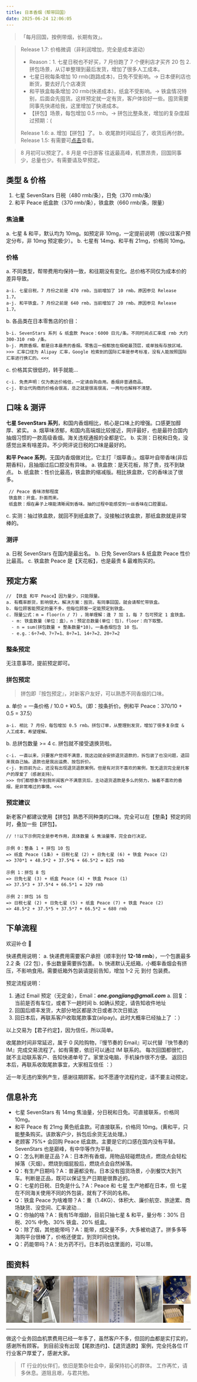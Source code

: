 ```yaml
---
title: 日本香烟（帮带回国）
date: 2025-06-24 12:06:05
---
```


> 「每月回国，按例带烟，长期有效」。

> Release 1.7: 价格微调（非利润增加，完全是成本波动）
>
> - Reason：1. 七星日税也不好买，7 月份跑了 7 个便利店才买齐 20 包 2. 拼包场景，从订单整理到最后发货，增加了很多人工成本。
> - 七星日税每条增加 10 rmb(跑路成本)，日免不受影响。-> 日本便利店也断货，要去好几个店凑货
> - 和平铁盒每条增加 20 rmb(快递成本)，纸盒不受影响。-> 铁盒情况特别，后面会先囤货。这样预定就一定有货，客户体验好一些。囤货需要同事先快递给我，这里增加了快递成本。
> - 【拼包】场景，每包增加 0.5 rmb。-> 拼包比整条发，增加的复杂度超过预期：(
>
> Release 1.6: a. 增加【拼包】了。 b. 收尾款时间延后了，收货后再付款。
> Release 1.5: 有需要可[点击](https://www.yigegongjiang.com/cigarette/v1-5)查看。

> 8 月初可以预定了。8 月是 中日游客 往返最高峰，机票昂贵，回国同事少，总量也少。有需要请及早预定。

## 类型 & 价格

1. 七星 SevenStars 日税（480 rmb/条），日免（370 rmb/条）
2. 和平 Peace 纸盒款（370 rmb/条），铁盒款（660 rmb/条，限量）

### 焦油量

a. 七星 & 和平，默认均为 10mg。如预定非 10mg，一定提前说明（按以往客户预定分布，非 10mg 预定极少）。
b. 七星有 14mg、和平有 21mg，价格同 10mg。

### 价格

a. 不同类型，帮带费用均保持一致，和往期没有变化。总价格不同仅为成本价的差异导致。

    a-i. 七星日税，7 月份之前是 470 rmb，当前增加了 10 rmb。原因参见 Release 1.7。
    a-j. 和平铁盒，7 月份之前是 640 rmb，当前增加了 20 rmb。原因参见 Release 1.7。

b. 各品类在日本零售店的价目：

    b-i. SevenStars 系列 & 纸盒款 Peace：6000 日元/条。不同时间点汇率成 rmb 大约 300-310 rmb /条。
    b-j. 两款香烟，都是日本最贵的香烟。零售店一般都放在烟柜最顶层，或单独有存放区域。
    >>> 汇率口径为 Alipay 汇率，Google 检索到的国际汇率是参考标准，没有人能按照国际汇率进行换汇的。<<<

c. 价格其实很低的，转手就能...

    c-i. 免责声明：仅为表达价格低，一定请自购自用。香烟非普通商品。
    c-j. 职业代购商的价格会很高，总之就是很高很高，一两句也解释不清楚。

## 口味 & 测评

**七星 SevenStars 系列**，和国内香烟相比，核心是口味上的增强。口感更加醇厚、紧实。
a. 烟草味浓郁，和国内高端烟比较接近，网评最好，也是最符合国内抽烟习惯的一款高级香烟。海关违规通报的全都是它。
b. 实测：日税和日免，没感觉出来有啥差异。不少网评说日税的口味是最好的。

**和平 Peace 系列**，无国内香烟做对比，它主打『烟草香』。烟草叶自带香味(非后期香料)，且抽烟过后口腔没有异味。
a. 铁盒款：是天花板，除了贵，找不到缺点。
b. 纸盒款：性价比最高，铁盒款的缩减版。相比铁盒款，它的香味淡了很多。

     // Peace 香味浓郁程度
     铁盒款：开盒，扑面而来。
     纸盒款：烟在鼻子上嗅能清晰闻到香味。抽的过程中能感受到一丝香味在口腔蔓延。

c. 实测：抽过铁盒款，就回不到纸盒款了。没接触过铁盒款，那纸盒款就是非常棒的。

### 测评

a. 日税 SevenStars 在国内是最出名。
b. 日免 SevenStars & 纸盒款 Peace 性价比最高。
c. 铁盒款 Peace 是【天花板】，也是最贵 & 最难购买的。

## 预定方案

```
// 【铁盒 和平 Peace】因为量少，只能限量。
a. 有概率断货，影响很大。解决方案：囤货。有同事回国，就会请帮忙带铁盒。
b. 每位顾客能预定的量不多，但每位顾客一定能预定到铁盒。
c. 限量公式：m = floor(n / 7) ，简单理解：逢 7 加 1，每 7 包可预定 1 盒铁盒。
  - m: 铁盒数量（单位：盒），n：预定总数量(单位：包)，floor：向下取整。
  - n = sum(拼包数量 + 整条数量*10)。一条香烟包含 10 包。
  - e.g.：6÷7=0、7÷7=1、8÷7=1、14÷7=2、20÷7=2
```

### 整条预定

无注意事项，提前预定即可。

### 拼包预定

> 拼包即『按包预定』，对新客户友好，可以熟悉不同香烟的口味。

a. 单价 = 一条价格 / 10.0 + ¥0.5。（即：按条折价。例和平 Peace：370/10 + 0.5 = 37.5）

    a-i. 相比 7 月份，每包增加 0.5 rmb。拼包订单，从整理到发货，增加了很多复杂度 & 人工成本，希望理解。

b. 总拼包数量 >= 4
c. 拼包就不接受退换货啦。

    c-i. 一直以来，只要客户觉得不满意，我这边就会安排退货退款的，拆包装了也没问题，退回来我自己抽。退款也是我出运费、按包折价。
    c-j. 到目前为止，还没有出现退货退款案例。但是有对货不喜欢的案例，暂无退货完全是托客户的厚爱了（感谢支持）。
    >>> 你们都想象不到我听闻客户不满意货后，主动退货退款是多么的努力，抽着不喜欢的香烟，是非常难过的事情。<<<

### 预定建议

新老客户都建议使用【拼包】熟悉不同种类的口味。完全可以在【整条】预定的同时，叠加一些【拼包】。

    // !!以下示例完全是参考作用，具体数量 & 焦油量等，完全自行决定。

    示例 0：整条 1 + 拼包 10 包
    => 纸盒 Peace (1条) + 日税七星 (2) + 日免七星 (6) + 铁盒 Peace (2)
    => 370*1 + 48.5*2 + 37.5*6 + 66.5*2 = 825 rmb

    示例 1：拼包 8 包
    => 日免七星 (3) + 纸盒 Peace (4) + 铁盒 Peace (1)
    => 37.5*3 + 37.5*4 + 66.5*1 = 329 rmb

    示例 2：拼包 16 包
    => 日税七星 (2) + 日免七星 (5) + 纸盒 Peace (7) + 铁盒 Peace (2)
    => 48.5*2 + 37.5*5 + 37.5*7 + 66.5*2 = 680 rmb

## 下单流程

欢迎补仓 🌹

快递费用说明：
a. 快递费用需要客户承担（顺丰到付 **12-18 rmb**），一个包裹最多 2.2 条（22 包），多出数量需要拆包裹。
b. 快递默认无纸箱，小概率香烟会有挤压，不影响食用。需要纸箱外包装请提前告知，增加 1-2 元 到付 包装费。

预定流程说明：

1. 通过 Email 预定（无定金），Email：<strong><em>one.gongjiang&#64;gmail.com</em></strong>
   a. 回复：当前是否有车位，或者下一趟时间
   b. 如确认预定，请告知收件地址
2. 回国后顺丰发货，大部分地区都是次日或者次次日抵达
3. 回日本后，再联系客户收取尾款事宜(alipay)。此时大概率已经抽上了 ：）

以上交易为【君子约定】，因为信任，所以简单。

收尾款时间非常延迟，属于 0 风险购物，『慢节奏的 Email』可以代替『快节奏的 IM』完成交易流程了。如有需要，依旧可以通过 IM 联系的。
每次回国都很忙，就不主动联系客户、告知快递单号了。家里没电脑，手机操作很不方便。
返回日本后，再联系收取尾款事宜，大家相互信任 ：）

近一年无违约案例产生，感谢往期顾客。如不愿遵守流程约定，请不要主动预定。

## 信息补充

- 七星 SevenStars 有 14mg 焦油量，分日税和日免。可直接联系，价格同 10mg。
- 和平 Peace 有 21mg 黄色纸盒款。可直接联系，价格同 10mg。(黄和平，只能整条购买。该款客户少，拆包后余货无法处理。)
- 老顾客 75%+ 会回购 Peace 纸盒款。主要是它的口感在国内没有平替。SevenStars 也是巅峰，有中华等作为平替。
- Q：怎么判断是正品？A：日本所有香烟，用物品轻碰燃烧点，燃烧点会轻松掉落（灭烟）。燃烧到烟屁股后，燃烧点会自然掉落。
- Q：有生产日期吗？A：普遍都没有。日本没有囤货场景，小到餐饮大到汽车。判断是正品，既可以保证生产日期是很靠近的。
- Q：七星的日税、日免是什么？A：Peace 和 七星 生产地都在日本，但 七星 在不同海关使用不同的外包装，就有了不同的名称。
- Q：铁盒 Peace 为啥难带？A：重（1.4KG）、体积大、廉价航空、旅途累、商场缺货、没空间、汇率波动...
- Q：你抽的啥？A：我有15年烟龄，目前只抽七星 & 和平，量分布：30% 日税、20% 中免、30% 铁盒、20% 纸盒。
- Q：除了烟，其他能带吗？A：能带，成交量不多，大多被劝退了。拼多多等海购平台很棒了，价格还便宜，到货时间也快。
- Q：药能带吗？A：处方药不行。日本药妆店里面的，可以带。

## 图资料

![](https://raw.githubusercontent.com/yigegongjiang/image_space/main/blog_img/20250722141618043.jpg)

---

做这个业务回血机票费用已经一年多了，虽然客户不多，但回的血都是实打实的，感谢所有顾客。
到目前没有出现【尾款违约】、【退货退款】案例，完全托各位 IT 行业客户厚爱了，感谢大家。

> IT 行业的伙伴们，依旧是繁杂社会中，最保持初心的群体。
> 工作再忙，请多休息。道阻且艰，与君共勉。
